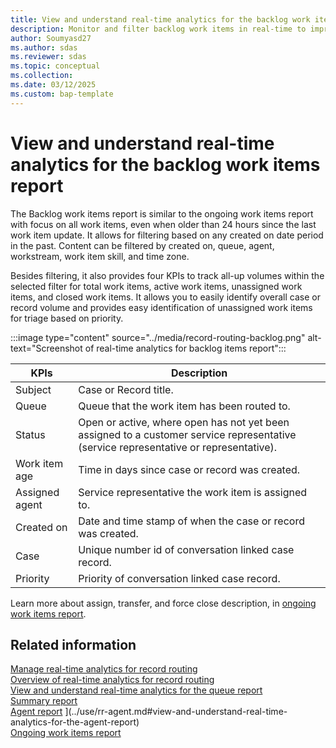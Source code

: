 ```yaml
---
title: View and understand real-time analytics for the backlog work items report
description: Monitor and filter backlog work items in real-time to improve workflow efficiency and prioritization.
author: Soumyasd27
ms.author: sdas
ms.reviewer: sdas
ms.topic: conceptual
ms.collection:
ms.date: 03/12/2025
ms.custom: bap-template
---
```


# View and understand real-time analytics for the backlog work items report 

The Backlog work items report is similar to the ongoing work items report with focus on all work items, even when older than 24 hours since the last work item update. It allows for filtering based on any created on date period in the past. Content can be filtered by created on, queue, agent, workstream, work item skill, and time zone.   

Besides filtering, it also provides four KPIs to track all-up volumes within the selected filter for total work items, active work items, unassigned work items, and closed work items. It allows you to easily identify overall case or record volume and provides easy identification of unassigned work items for triage based on priority.  

:::image type="content" source="../media/record-routing-backlog.png" alt-text="Screenshot of real-time analytics for backlog items report":::


|KPIs |Description |
|---------|---------|
|Subject     |  Case or Record title.   |
|Queue    |  Queue that the work item has been routed to.      |
|Status    |   Open or active, where open has not yet been assigned to a customer service representative (service representative or representative).       |
|Work item age     |  Time in days since case or record was created.         |
|Assigned agent    |  Service representative the work item is assigned to.  |
|Created on    |   Date and time stamp of when the case or record was created.       |
|Case     |   Unique number id of conversation linked case record.      |
|Priority    |   Priority of conversation linked case record.|

Learn more about assign, transfer, and force close description, in [ongoing work items report](rr-ongoingworkitems.md#view-and-understand-real-time-analytics-for-the-ongoing-work-items-report).

## Related information

[Manage real-time analytics for record routing](../administer/enable-record-routing.md#manage-real-time-analytics-for-record-routing)  
[Overview of real-time analytics for record routing](rr-overview.md#overview-of-real-time-analytics-for-record-routing)  
[View and understand real-time analytics for the queue report](rr-queue.md#view-and-understand-real-time-analytics-for-the-queue-report)  
[Summary report](../use/rr-summary.md#view-and-understand-real-time-analytics-for-the-summary-report)  
[Agent report](rr-agent.md#view-and-understand-real-time-analytics-for-the-agent-report) ](../use/rr-agent.md#view-and-understand-real-time-analytics-for-the-agent-report)  
[Ongoing work items report](rr-ongoingworkitems.md#view-and-understand-real-time-analytics-for-the-ongoing-work-items-report)

